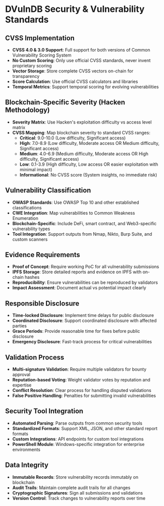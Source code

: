 # DVulnDB Security & Vulnerability Standards

## CVSS Implementation
- **CVSS 4.0 & 3.0 Support**: Full support for both versions of Common Vulnerability Scoring System
- **No Custom Scoring**: Only use official CVSS standards, never invent proprietary scoring
- **Vector Storage**: Store complete CVSS vectors on-chain for transparency
- **Score Calculation**: Use official CVSS calculators and libraries
- **Temporal Metrics**: Support temporal scoring for evolving vulnerabilities

## Blockchain-Specific Severity (Hacken Methodology)
- **Severity Matrix**: Use Hacken's exploitation difficulty vs access level matrix
- **CVSS Mapping**: Map blockchain severity to standard CVSS ranges:
  - **Critical**: 9.0-10.0 (Low difficulty, Significant access)
  - **High**: 7.0-8.9 (Low difficulty, Moderate access OR Medium difficulty, Significant access)
  - **Medium**: 4.0-6.9 (Medium difficulty, Moderate access OR High difficulty, Significant access)
  - **Low**: 0.1-3.9 (High difficulty, Low access OR easier exploitation with minimal impact)
  - **Informational**: No CVSS score (System insights, no immediate risk)

## Vulnerability Classification
- **OWASP Standards**: Use OWASP Top 10 and other established classifications
- **CWE Integration**: Map vulnerabilities to Common Weakness Enumeration
- **Blockchain-Specific**: Include DeFi, smart contract, and Web3-specific vulnerability types
- **Tool Integration**: Support outputs from Nmap, Nikto, Burp Suite, and custom scanners

## Evidence Requirements
- **Proof of Concept**: Require working PoC for all vulnerability submissions
- **IPFS Storage**: Store detailed reports and evidence on IPFS with on-chain hashes
- **Reproducibility**: Ensure vulnerabilities can be reproduced by validators
- **Impact Assessment**: Document actual vs potential impact clearly

## Responsible Disclosure
- **Time-locked Disclosure**: Implement time delays for public disclosure
- **Coordinated Disclosure**: Support coordinated disclosure with affected parties
- **Grace Periods**: Provide reasonable time for fixes before public disclosure
- **Emergency Disclosure**: Fast-track process for critical vulnerabilities

## Validation Process
- **Multi-signature Validation**: Require multiple validators for bounty approval
- **Reputation-based Voting**: Weight validator votes by reputation and expertise
- **Conflict Resolution**: Clear process for handling disputed validations
- **False Positive Handling**: Penalties for submitting invalid vulnerabilities

## Security Tool Integration
- **Automated Parsing**: Parse outputs from common security tools
- **Standardized Formats**: Support XML, JSON, and other standard report formats
- **Custom Integrations**: API endpoints for custom tool integrations
- **PowerShell Module**: Windows-specific integration for enterprise environments

## Data Integrity
- **Immutable Records**: Store vulnerability records immutably on blockchain
- **Audit Trails**: Maintain complete audit trails for all changes
- **Cryptographic Signatures**: Sign all submissions and validations
- **Version Control**: Track changes to vulnerability reports over time